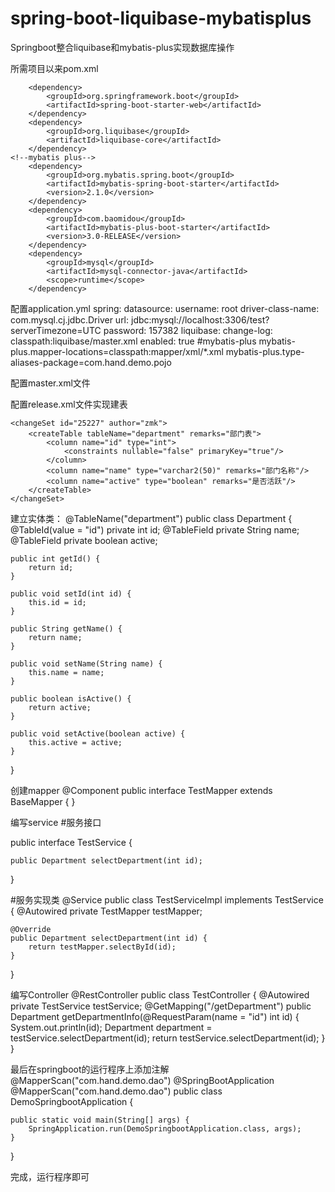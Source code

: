 # spring-boot-liquibase-mybatisplus

Springboot整合liquibase和mybatis-plus实现数据库操作

所需项目以来pom.xml
<!--liquibase-->    
        <dependency>
            <groupId>org.springframework.boot</groupId>
            <artifactId>spring-boot-starter-web</artifactId>
        </dependency>
        <dependency>
            <groupId>org.liquibase</groupId>
            <artifactId>liquibase-core</artifactId>
        </dependency>
    <!--mybatis plus-->
        <dependency>
            <groupId>org.mybatis.spring.boot</groupId>
            <artifactId>mybatis-spring-boot-starter</artifactId>
            <version>2.1.0</version>
        </dependency>
        <dependency>
            <groupId>com.baomidou</groupId>
            <artifactId>mybatis-plus-boot-starter</artifactId>
            <version>3.0-RELEASE</version>
        </dependency>
        <dependency>
            <groupId>mysql</groupId>
            <artifactId>mysql-connector-java</artifactId>
            <scope>runtime</scope>
        </dependency>


配置application.yml
spring:
  datasource:
    username: root
    driver-class-name: com.mysql.cj.jdbc.Driver
    url: jdbc:mysql://localhost:3306/test?serverTimezone=UTC
    password: 157382
  liquibase:
    change-log: classpath:liquibase/master.xml
    enabled: true
#mybatis-plus
  mybatis-plus.mapper-locations=classpath:mapper/xml/*.xml
  mybatis-plus.type-aliases-package=com.hand.demo.pojo


配置master.xml文件
<?xml version="1.0" encoding="UTF-8"?>
<databaseChangeLog
        xmlns:xsi="http://www.w3.org/2001/XMLSchema-instance"
        xmlns="http://www.liquibase.org/xml/ns/dbchangelog"
        xsi:schemaLocation="http://www.liquibase.org/xml/ns/dbchangelog http://www.liquibase.org/xml/ns/dbchangelog/dbchangelog-3.1.xsd">
    <include file="classpath:db/changelog/release.xml" relativeToChangelogFile="false"/>

</databaseChangeLog>


配置release.xml文件实现建表
<?xml version="1.0" encoding="utf-8"?>
<databaseChangeLog
        xmlns:xsi="http://www.w3.org/2001/XMLSchema-instance"
        xmlns="http://www.liquibase.org/xml/ns/dbchangelog"
        xsi:schemaLocation="http://www.liquibase.org/xml/ns/dbchangelog
                      http://www.liquibase.org/xml/ns/dbchangelog/dbchangelog-3.4.xsd">
    <property name="now" value="now()" dbms="mysql,h2"/>
    <property name="now" value="sysdate" dbms="oracle"/>
    <property name="autoIncrement" value="true" dbms="mysql,h2,postgresql,oracle"/>
    <property name="amount" value="decimal(20,2)"/>

    <changeSet id="25227" author="zmk">
        <createTable tableName="department" remarks="部门表">
            <column name="id" type="int">
                <constraints nullable="false" primaryKey="true"/>
            </column>
            <column name="name" type="varchar2(50)" remarks="部门名称"/>
            <column name="active" type="boolean" remarks="是否活跃"/>
        </createTable>
    </changeSet>
</databaseChangeLog>


建立实体类：
@TableName("department")
public class Department {
    @TableId(value = "id")
    private int id;
    @TableField
    private String name;
    @TableField
    private boolean active;

    public int getId() {
        return id;
    }

    public void setId(int id) {
        this.id = id;
    }

    public String getName() {
        return name;
    }

    public void setName(String name) {
        this.name = name;
    }

    public boolean isActive() {
        return active;
    }

    public void setActive(boolean active) {
        this.active = active;
    }
}


创建mapper
@Component
public interface TestMapper extends BaseMapper<Department> { }


编写service
#服务接口

public interface TestService {

    public Department selectDepartment(int id);
}


#服务实现类
@Service
public class TestServiceImpl implements TestService {
    @Autowired
    private TestMapper testMapper;

    @Override
    public Department selectDepartment(int id) {
        return testMapper.selectById(id);
    }
}

编写Controller
@RestController
public class TestController {
    @Autowired
    private TestService testService;
    @GetMapping("/getDepartment")
    public Department getDepartmentInfo(@RequestParam(name = "id") int id) {
        System.out.println(id);
        Department department = testService.selectDepartment(id);
        return testService.selectDepartment(id);
    }
}


最后在springboot的运行程序上添加注解@MapperScan("com.hand.demo.dao")
@SpringBootApplication
@MapperScan("com.hand.demo.dao")
public class DemoSpringbootApplication {

    public static void main(String[] args) {
        SpringApplication.run(DemoSpringbootApplication.class, args);
    }
}

完成，运行程序即可

